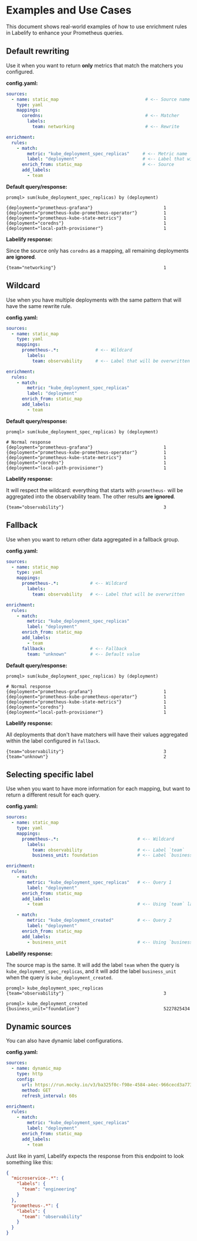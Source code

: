 # Examples and Use Cases

This document shows real-world examples of how to use enrichment rules in Labelify to enhance your Prometheus queries.

## Default rewriting

Use it when you want to return **only** metrics that match the matchers you configured.

**config.yaml:**
```yaml
sources:
  - name: static_map                                 # <-- Source name
    type: yaml
    mappings:
      coredns:                                       # <-- Matcher
        labels:
          team: networking                           # <-- Rewrite

enrichment:
  rules:
    - match:
        metric: "kube_deployment_spec_replicas"     # <-- Metric name
        label: "deployment"                         # <-- Label that will be overwritten
      enrich_from: static_map                       # <-- Source
      add_labels:
        - team
```

**Default query/response:**
```
promql> sum(kube_deployment_spec_replicas) by (deployment)

{deployment="prometheus-grafana"}                           1
{deployment="prometheus-kube-prometheus-operator"}          1
{deployment="prometheus-kube-state-metrics"}                1
{deployment="coredns"}                                      1
{deployment="local-path-provisioner"}                       1
```

**Labelify response:**

Since the source only has `coredns` as a mapping, all remaining deployments **are ignored**.

```
{team="networking"}                                         1
```

## Wildcard

Use when you have multiple deployments with the same pattern that will have the same rewrite rule.

**config.yaml:**
```yaml
sources:
  - name: static_map
    type: yaml
    mappings:
      prometheus-.*:              # <-- Wildcard
        labels:
          team: observability     # <-- Label that will be overwritten

enrichment:
  rules:
    - match:
        metric: "kube_deployment_spec_replicas"
        label: "deployment"
      enrich_from: static_map
      add_labels:
        - team
```

**Default query/response:**
```
promql> sum(kube_deployment_spec_replicas) by (deployment)

# Normal response
{deployment="prometheus-grafana"}                           1
{deployment="prometheus-kube-prometheus-operator"}          1
{deployment="prometheus-kube-state-metrics"}                1
{deployment="coredns"}                                      1
{deployment="local-path-provisioner"}                       1
```

**Labelify response:**

It will respect the wildcard: everything that starts with `prometheus-` will be aggregated into the observability team. The other results **are ignored**.

```
{team="observability"}                                      3
```

## Fallback

Use when you want to return other data aggregated in a fallback group.

**config.yaml:**
```yaml
sources:
  - name: static_map
    type: yaml
    mappings:
      prometheus-.*:            # <-- Wildcard
        labels:
          team: observability   # <-- Label that will be overwritten

enrichment:
  rules:
    - match:
        metric: "kube_deployment_spec_replicas"
        label: "deployment"
      enrich_from: static_map
      add_labels:
        - team
      fallback:                 # <-- Fallback
        team: "unknown"         # <-- Default value
```

**Default query/response:**
```
promql> sum(kube_deployment_spec_replicas) by (deployment)

# Normal response
{deployment="prometheus-grafana"}                           1
{deployment="prometheus-kube-prometheus-operator"}          1
{deployment="prometheus-kube-state-metrics"}                1
{deployment="coredns"}                                      1
{deployment="local-path-provisioner"}                       1
```

**Labelify response:**

All deployments that don't have matchers will have their values aggregated within the label configured in `fallback`.

```
{team="observability"}                                      3
{team="unknown"}                                            2
```

## Selecting specific label

Use when you want to have more information for each mapping, but want to return a different result for each query.

**config.yaml:**
```yaml
sources:
  - name: static_map
    type: yaml
    mappings:
      prometheus-.*:                              # <-- Wildcard
        labels:
          team: observability                     # <-- Label `team`
          business_unit: foundation               # <-- Label `business_unit`

enrichment:
  rules:
    - match:
        metric: "kube_deployment_spec_replicas"   # <-- Query 1
        label: "deployment"
      enrich_from: static_map
      add_labels:
        - team                                    # <-- Using `team` label

    - match:
        metric: "kube_deployment_created"         # <-- Query 2
        label: "deployment"
      enrich_from: static_map
      add_labels:
        - business_unit                           # <-- Using `business_unit` label
```

**Labelify response:**

The source map is the same. It will add the label `team` when the query is `kube_deployment_spec_replicas`, and it will add the label `business_unit` when the query is `kube_deployment_created`.

```
promql> kube_deployment_spec_replicas
{team="observability"}                                      3

promql> kube_deployment_created
{business_unit="foundation"}                                5227825434
```

## Dynamic sources

You can also have dynamic label configurations.

**config.yaml:**
```yaml
sources:
  - name: dynamic_map
    type: http
    config:
      url: https://run.mocky.io/v3/ba325f0c-f98e-4584-a4ec-966cecd3a773
      method: GET
      refresh_interval: 60s

enrichment:
  rules:
    - match:
        metric: "kube_deployment_spec_replicas"
        label: "deployment"
      enrich_from: static_map
      add_labels:
        - team
```

Just like in yaml, Labelify expects the response from this endpoint to look something like this:
```json
{
  "microservice-.*": {
    "labels": {
      "team": "engineering"
    }
  },
  "prometheus-.*": {
    "labels": {
      "team": "observability"
    }
  }
}
```
